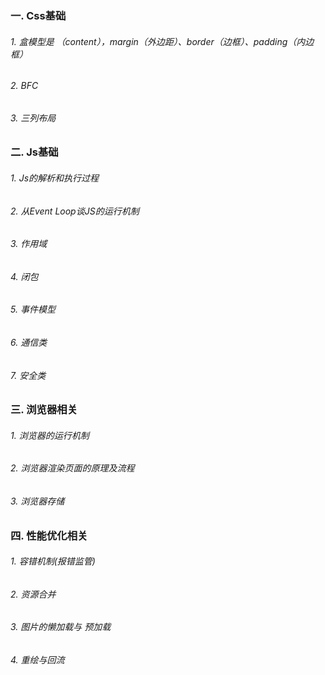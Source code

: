 ### 一. Css基础
###### 1. 盒模型是 （content），margin（外边距）、border（边框）、padding（内边框）
###### 2. BFC
###### 3. 三列布局

### 二. Js基础
###### 1. Js的解析和执行过程
###### 2. 从Event Loop谈JS的运行机制
###### 3. 作用域
###### 4. 闭包
###### 5. 事件模型
###### 6. 通信类
###### 7. 安全类

### 三. 浏览器相关
###### 1. 浏览器的运行机制
###### 2. 浏览器渲染页面的原理及流程
###### 3. 浏览器存储

### 四. 性能优化相关
###### 1. 容错机制(报错监管)
###### 2. 资源合并
###### 3. 图片的懒加载与 预加载
###### 4. 重绘与回流

	










































						
  
